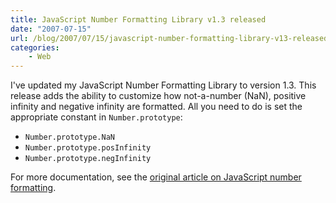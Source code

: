 ```yaml
---
title: JavaScript Number Formatting Library v1.3 released
date: "2007-07-15"
url: /blog/2007/07/15/javascript-number-formatting-library-v13-released/
categories:
    - Web
---
```


I've updated my JavaScript Number Formatting Library to version 1.3. This release adds the ability to customize how not-a-number (NaN), positive infinity and negative infinity are formatted. All you need to do is set the appropriate constant in `Number.prototype`:

*   `Number.prototype.NaN`
*   `Number.prototype.posInfinity`
*   `Number.prototype.negInfinity`

For more documentation, see the [original article on JavaScript number formatting][1].

 [1]: http://www.xaprb.com/blog/2006/01/05/javascript-number-formatting/
